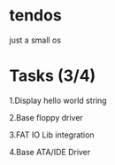 # tendos
just a small os


# Tasks (3/4)

1.Display hello world string

2.Base floppy driver

3.FAT IO Lib integration

4.Base ATA/IDE Driver

